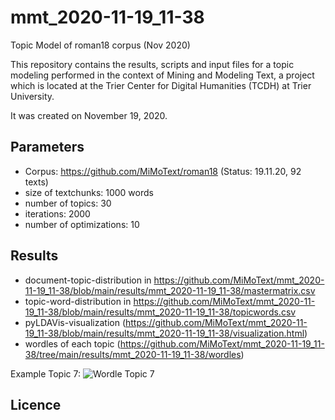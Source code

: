 # mmt_2020-11-19_11-38
Topic Model of roman18 corpus (Nov 2020)

This repository contains the results, scripts and input files for a topic modeling performed in the context of Mining and Modeling Text, a project which is located at the Trier Center for Digital Humanities (TCDH) at Trier University.

It was created on November 19, 2020.


## Parameters

* Corpus: https://github.com/MiMoText/roman18 (Status: 19.11.20, 92 texts)
* size of textchunks: 1000 words
* number of topics: 30
* iterations: 2000
* number of optimizations: 10

## Results
* document-topic-distribution in https://github.com/MiMoText/mmt_2020-11-19_11-38/blob/main/results/mmt_2020-11-19_11-38/mastermatrix.csv
* topic-word-distribution in https://github.com/MiMoText/mmt_2020-11-19_11-38/blob/main/results/mmt_2020-11-19_11-38/topicwords.csv
* pyLDAVis-visualization (https://github.com/MiMoText/mmt_2020-11-19_11-38/blob/main/results/mmt_2020-11-19_11-38/visualization.html)
* wordles of each topic (https://github.com/MiMoText/mmt_2020-11-19_11-38/tree/main/results/mmt_2020-11-19_11-38/wordles)

Example Topic 7:
![Wordle Topic 7](https://github.com/MiMoText/mmt_2020-11-19_11-38/tree/main/results/mmt_2020-11-19_11-38/wordles/topic_007.png)


## Licence
